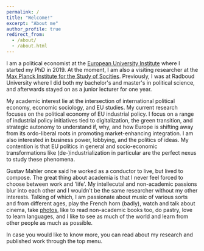 ```yaml
---
permalink: /
title: "Welcome!"
excerpt: "About me"
author_profile: true
redirect_from: 
  - /about/
  - /about.html
---
```


I am a political economist at the [European University Institute](https://www.eui.eu/people?id=luuk-pieter-hendrik-schmitz) where I started my PhD in 2019. At the moment, I am also a visiting researcher at the [Max Planck Institute for the Study of Socities](https://www.mpifg.de/person/114102/2733). Previously, I was at Radboud University where I did both my bachelor's and master's in political science, and afterwards stayed on as a junior lecturer for one year.

My academic interest lie at the intersection of international political economy, economic sociology, and EU studies. My current research focuses on the political economy of EU industrial policy. I focus on a range of industrial policy initiatives tied to digitalization, the green transition, and strategic autonomy to understand if, why, and how Europe is shifting away from its ordo-liberal roots in promoting market-enhancing integration. I am also interested in business power, lobbying, and the politics of ideas. My contention is that EU politics in general and socio-economic transformations like (de-)industrialization in particular are the perfect nexus to study these phenomena.

Gustav Mahler once said he worked as a conductor to live, but lived to compose. The great thing about academia is that I never feel forced to choose between work and 'life'. My intellecutal and non-academic passions blur into each other and I wouldn't be the same researcher without my other interests. Talking of which, I am passionate about music of various sorts and from different ages, play the French horn (badly), watch and talk about cinema, take [photos](https://www.flickr.com/photos/136054004@N08/), like to read non-academic books too, do pastry, love to learn languages, and I like to see as much of the world and learn from other people as much as possible.

In case you would like to know more, you can read about my research and published work through the top menu.
